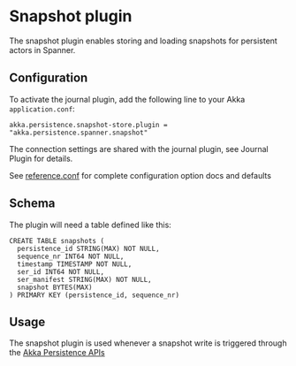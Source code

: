# Snapshot plugin

The snapshot plugin enables storing and loading snapshots for persistent actors in Spanner.

## Configuration

To activate the journal plugin, add the following line to your Akka `application.conf`:

```
akka.persistence.snapshot-store.plugin = "akka.persistence.spanner.snapshot"
```

The connection settings are shared with the journal plugin, see Journal Plugin for details.

See [reference.conf](https://github.com/akka/akka-persistence-spanner/blob/master/journal/src/main/resources/reference.conf) for complete configuration option docs and defaults

## Schema

The plugin will need a table defined like this:

```
CREATE TABLE snapshots (
  persistence_id STRING(MAX) NOT NULL,
  sequence_nr INT64 NOT NULL,
  timestamp TIMESTAMP NOT NULL,
  ser_id INT64 NOT NULL,
  ser_manifest STRING(MAX) NOT NULL,
  snapshot BYTES(MAX)
) PRIMARY KEY (persistence_id, sequence_nr) 
``` 

## Usage

The snapshot plugin is used whenever a snapshot write is triggered through the 
[Akka Persistence APIs](https://doc.akka.io/docs/akka/current/typed/persistence-snapshot.html)